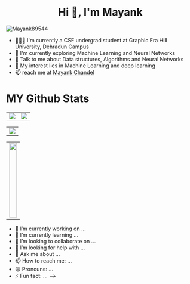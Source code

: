 <!--### Hi there 👋-->

<h1 align="center">Hi 👋, I'm Mayank</h1>

<p align="left"> <img src="https://komarev.com/ghpvc/?username=Mayank89544&label=Profile%20views&color=0e75b6&style=flat" alt="Mayank89544" /> </p>

- 👨🏽‍💻 I'm currently a CSE undergrad student at Graphic Era Hill University, Dehradun Campus
- 🌱 I'm currently exploring Machine Learning and Neural Networks
- 💬 Talk to me about Data structures, Algorithms and Neural Networks
- 👯 My interest lies in Machine Learning and deep learning
- 📫 reach me at <a href="mailto:mayankchandel831@gmail.com">Mayank Chandel</a>


# MY Github Stats
<table align="center">
  <tr>
    <td>
      <img src="https://github-readme-stats.vercel.app/api?username=Mayank89544&theme=gotham&show_icons=true&hide_border=true&count_private=true"   />
    </td>
    <td>
      <img src="https://github-readme-streak-stats.herokuapp.com/?user=Mayank89544&theme=gotham&hide_border=true" />
    </td>
  </tr>
</table>

<table>
  <tr>
    <td>
      <img src="https://github-readme-activity-graph.vercel.app/graph?username=Mayank89544&theme=gotham&hide_border=true" />
    </td>
  </tr>
</table>

<table align="center">
  <tr>
    <td>
      <img src="https://github-readme-stats.vercel.app/api/top-langs/?username=Mayank89544&theme=gotham&show_icons=true&hide_border=true&layout=compact" width="100%" style="vertical-align:middle" width="250" height="200" />
    </td>
  </tr>
</table>





- 🔭 I’m currently working on ...
- 🌱 I’m currently learning ...
- 👯 I’m looking to collaborate on ...
- 🤔 I’m looking for help with ...
- 💬 Ask me about ...
- 📫 How to reach me: ...
- 😄 Pronouns: ...
- ⚡ Fun fact: ...
-->
